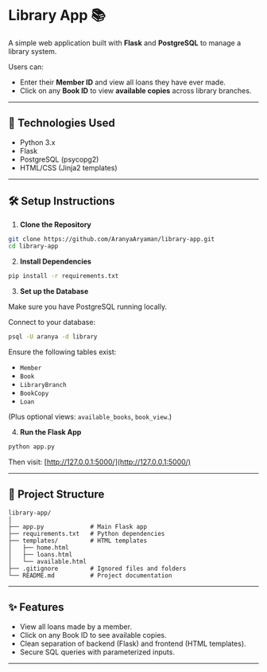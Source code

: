 # Library App 📚

A simple web application built with **Flask** and **PostgreSQL** to manage a library system.

Users can:
- Enter their **Member ID** and view all loans they have ever made.
- Click on any **Book ID** to view **available copies** across library branches.

---

## 🚀 Technologies Used

- Python 3.x
- Flask
- PostgreSQL (psycopg2)
- HTML/CSS (Jinja2 templates)

---

## 🛠️ Setup Instructions

1. **Clone the Repository**

```bash
git clone https://github.com/AranyaAryaman/library-app.git
cd library-app
```

2. **Install Dependencies**

```bash
pip install -r requirements.txt
```

3. **Set up the Database**

Make sure you have PostgreSQL running locally.

Connect to your database:

```bash
psql -U aranya -d library
```

Ensure the following tables exist:

- `Member`
- `Book`
- `LibraryBranch`
- `BookCopy`
- `Loan`

(Plus optional views: `available_books`, `book_view`.)

4. **Run the Flask App**

```bash
python app.py
```

Then visit: [http://127.0.0.1:5000/](http://127.0.0.1:5000/)

---

## 📂 Project Structure

```
library-app/
│
├── app.py             # Main Flask app
├── requirements.txt   # Python dependencies
├── templates/         # HTML templates
│   ├── home.html
│   ├── loans.html
│   └── available.html
├── .gitignore         # Ignored files and folders
└── README.md          # Project documentation
```

---

## ✨ Features

- View all loans made by a member.
- Click on any Book ID to see available copies.
- Clean separation of backend (Flask) and frontend (HTML templates).
- Secure SQL queries with parameterized inputs.

---
